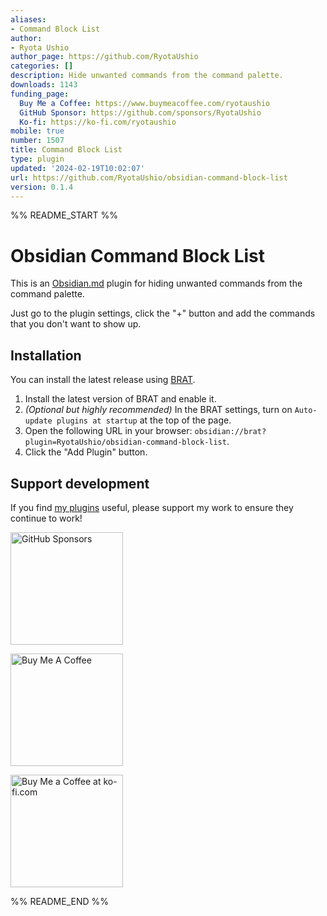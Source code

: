 ```yaml
---
aliases:
- Command Block List
author:
- Ryota Ushio
author_page: https://github.com/RyotaUshio
categories: []
description: Hide unwanted commands from the command palette.
downloads: 1143
funding_page:
  Buy Me a Coffee: https://www.buymeacoffee.com/ryotaushio
  GitHub Sponsor: https://github.com/sponsors/RyotaUshio
  Ko-fi: https://ko-fi.com/ryotaushio
mobile: true
number: 1507
title: Command Block List
type: plugin
updated: '2024-02-19T10:02:07'
url: https://github.com/RyotaUshio/obsidian-command-block-list
version: 0.1.4
---
```


%% README_START %%

# Obsidian Command Block List

This is an [Obsidian.md](https://obsidian.md) plugin for hiding unwanted commands from the command palette.

Just go to the plugin settings, click the "+" button and add the commands that you don't want to show up.

## Installation

You can install the latest release using [BRAT](https://github.com/TfTHacker/obsidian42-brat).

1. Install the latest version of BRAT and enable it.
2. _(Optional but highly recommended)_ In the BRAT settings, turn on `Auto-update plugins at startup` at the top of the page.
3. Open the following URL in your browser: `obsidian://brat?plugin=RyotaUshio/obsidian-command-block-list`.
4. Click the "Add Plugin" button.

## Support development

If you find [my plugins](https://ryotaushio.github.io/the-hobbyist-dev/) useful, please support my work to ensure they continue to work!

<a href="https://github.com/sponsors/RyotaUshio" target="_blank"><img src="https://img.shields.io/static/v1?label=Sponsor&message=%E2%9D%A4&logo=GitHub&color=%23fe8e86" alt="GitHub Sponsors" style="width: 180px; height:auto;"></a>

<a href="https://www.buymeacoffee.com/ryotaushio" target="_blank"><img src="https://cdn.buymeacoffee.com/buttons/v2/default-yellow.png" alt="Buy Me A Coffee" style="width: 180px; height:auto;"></a>

<a href='https://ko-fi.com/E1E6U7CJZ' target='_blank'><img height='36' style='border:0px; width: 180px; height:auto;' src='https://storage.ko-fi.com/cdn/kofi2.png?v=3' border='0' alt='Buy Me a Coffee at ko-fi.com' /></a>


%% README_END %%